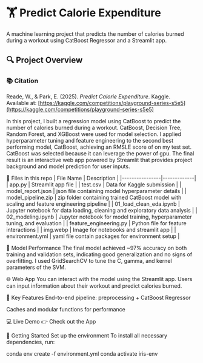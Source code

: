 # 🏋️ Predict Calorie Expenditure
A machine learning project that predicts the number of calories burned during a workout using CatBoost Regressor and a Streamlit app.

## 🔍 Project Overview
### 📚 Citation
Reade, W., & Park, E. (2025). *Predict Calorie Expenditure*. Kaggle.  
Available at: [https://kaggle.com/competitions/playground-series-s5e5](https://kaggle.com/competitions/playground-series-s5e5)


In this project, I built a regression model using CatBoost to predict the number of calories burned during a workout. CatBoost, Decision Tree, Random Forest, and XGBoost were used for model selection. I applied hyperparameter tuning and feature engineering to the second best performing model, CatBoost, achieving an RMSLE score of on my test set. CatBoost was selected because it can leverage the power of gpu. The final result is an interactive web app powered by Streamlit that provides project background and model prediction for user inputs.

📁 Files in this repo
| File Name       | Description |
|----------------|-------------|
| app.py         | Streamlit app file |
| test.csv       | Data for Kaggle submission |
| model_report.json | json file containing model hyperparameter details |
| model_pipeline.zip | zip folder containing trained CatBoost model with scaling and feature engineering pipeline |
| 01_load_clean_eda.ipynb | Jupyter notebook for data loading, cleaning and exploratory data analysis |
| 02_modeling.ipynb | Jupyter notebook for model training, hyperparameter tuning, and evaluation |
| feature_engineering.py | Python file for feature interactions |
| img.webp  | Image for notebooks and streamlit app |
| environment.yml | yaml file contain packages for environment setup |

🧠 Model Performance
The final model achieved ~97% accuracy on both training and validation sets, indicating good generalization and no signs of overfitting. I used GridSearchCV to tune the C, gamma, and kernel parameters of the SVM.

🌐 Web App
You can interact with the model using the Streamlit app. Users can input information about their workout and predict calories burned.

📌 Key Features
End-to-end pipeline: preprocessing + CatBoost Regressor

Caches and modular functions for performance

💻 Live Demo
👉 Check out the App

🚀 Getting Started
Set up the environment
To install all necessary dependencies, run:

conda env create -f environment.yml
conda activate iris-env
